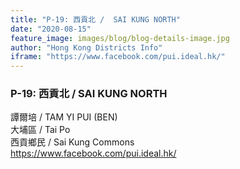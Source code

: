 ```yaml
---
title: "P-19: 西貢北 /  SAI KUNG NORTH"
date: "2020-08-15"
feature_image: images/blog/blog-details-image.jpg
author: "Hong Kong Districts Info"
iframe: "https://www.facebook.com/pui.ideal.hk/"
---
```


### P-19: 西貢北 /  SAI KUNG NORTH  
譚爾培 /  TAM YI PUI (BEN)  
大埔區 / Tai Po  
西貢鄉民 /  Sai Kung Commons  
https://www.facebook.com/pui.ideal.hk/
